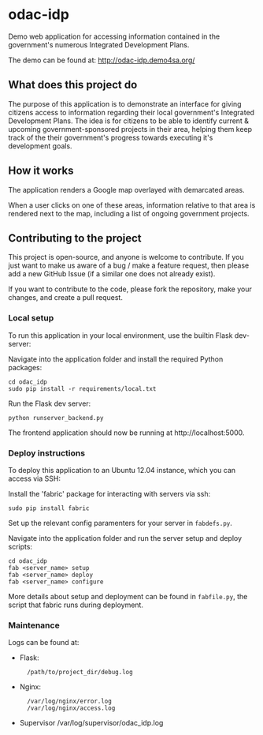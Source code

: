 odac-idp
========

Demo web application for accessing information contained in the government's numerous Integrated Development Plans.

The demo can be found at: http://odac-idp.demo4sa.org/


## What does this project do

The purpose of this application is to demonstrate an interface for giving citizens access to information
regarding their local government's Integrated Development Plans. The idea is for citizens to be able to identify
current & upcoming government-sponsored projects in their area, helping them keep track of the
their government's progress towards executing it's development goals.


## How it works

The application renders a Google map overlayed with demarcated areas.

When a user clicks on one of these areas, information relative to that area is rendered next to the map,
including a list of ongoing government projects.

## Contributing to the project

This project is open-source, and anyone is welcome to contribute. If you just want to make us aware of a bug / make
a feature request, then please add a new GitHub Issue (if a similar one does not already exist).

If you want to contribute to the code, please fork the repository, make your changes, and create a pull request.

### Local setup

To run this application in your local environment, use the builtin Flask dev-server:

Navigate into the application folder and install the required Python packages:

    cd odac_idp
    sudo pip install -r requirements/local.txt

Run the Flask dev server:

    python runserver_backend.py

The frontend application should now be running at http://localhost:5000.

### Deploy instructions

To deploy this application to an Ubuntu 12.04 instance, which you can access via SSH:

Install the 'fabric' package for interacting with servers via ssh:

    sudo pip install fabric

Set up the relevant config paramenters for your server in `fabdefs.py`.

Navigate into the application folder and run the server setup and deploy scripts:

    cd odac_idp
    fab <server_name> setup
    fab <server_name> deploy
    fab <server_name> configure

More details about setup and deployment can be found in `fabfile.py`, the script that fabric runs during deployment.

### Maintenance

Logs can be found at:

* Flask:

        /path/to/project_dir/debug.log

* Nginx:

        /var/log/nginx/error.log
        /var/log/nginx/access.log

* Supervisor
        /var/log/supervisor/odac_idp.log

